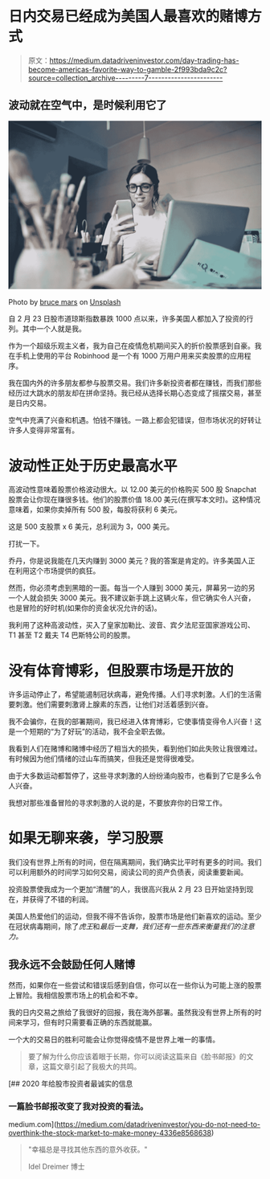 # 日内交易已经成为美国人最喜欢的赌博方式

> 原文：<https://medium.datadriveninvestor.com/day-trading-has-become-americas-favorite-way-to-gamble-2f993bda9c2c?source=collection_archive---------7----------------------->

## 波动就在空气中，是时候利用它了

![](img/7a8c89fd51ec763a6d6691c5f18453d6.png)

Photo by [bruce mars](https://unsplash.com/@brucemars?utm_source=unsplash&utm_medium=referral&utm_content=creditCopyText) on [Unsplash](https://unsplash.com/s/photos/happy-on-phone?utm_source=unsplash&utm_medium=referral&utm_content=creditCopyText)

自 2 月 23 日股市道琼斯指数暴跌 1000 点以来，许多美国人都加入了投资的行列。其中一个人就是我。

作为一个超级乐观主义者，我为自己在疫情危机期间买入的折价股票感到自豪。我在手机上使用的平台 Robinhood 是一个有 1000 万用户用来买卖股票的应用程序。

我在国内外的许多朋友都参与股票交易。我们许多新投资者都在赚钱，而我们那些经历过大跳水的朋友却在拼命坚持。我已经从选择长期心态变成了摇摆交易，甚至是日内交易。

空气中充满了兴奋和机遇。怕钱不赚钱。一路上都会犯错误，但市场状况的好转让许多人变得非常富有。

# 波动性正处于历史最高水平

高波动性意味着股票价格波动很大。以 12.00 美元的价格购买 500 股 Snapchat 股票会让你现在赚很多钱。他们的股票价值 18.00 美元(在撰写本文时)。这种情况意味着，如果你卖掉所有 500 股，每股将获利 6 美元。

这是 500 支股票 x 6 美元，总利润为 3，000 美元。

打扰一下。

乔丹，你是说我能在几天内赚到 3000 美元？我的答案是肯定的。许多美国人正在利用这个市场提供的疯狂。

然而，你必须考虑到黑暗的一面。每当一个人赚到 3000 美元，屏幕另一边的另一个人就会损失 3000 美元。我不建议新手跳上这辆火车，但它确实令人兴奋，也是冒险的好时机(如果你的资金状况允许的话)。

我利用了这种高波动性，买入了皇家加勒比、波音、宾夕法尼亚国家游戏公司、T1 甚至 T2 戴夫 T4 巴斯特公司的股票。

# 没有体育博彩，但股票市场是开放的

许多运动停止了，希望能遏制冠状病毒，避免传播。人们寻求刺激。人们的生活需要刺激。他们需要刺激肾上腺素的东西，让他们对活着感到兴奋。

我不会骗你，在我的部署期间，我已经进入体育博彩，它使事情变得令人兴奋！这是一个短期的“为了好玩”的活动，我不会全职去做。

我看到人们在赌博和赌博中经历了相当大的损失，看到他们如此失败让我很难过。有时候因为他们情绪的过山车而搞笑，但我还是觉得很难受。

由于大多数运动都暂停了，这些寻求刺激的人纷纷涌向股市，也看到了它是多么令人兴奋。

我想对那些准备冒险的寻求刺激的人说的是，不要放弃你的日常工作。

# 如果无聊来袭，学习股票

我们没有世界上所有的时间，但在隔离期间，我们确实比平时有更多的时间。我们可以利用额外的时间学习如何交易，阅读公司的资产负债表，阅读重要新闻。

投资股票使我成为一个更加“清醒”的人，我很高兴我从 2 月 23 日开始坚持到现在，并获得了不错的利润。

美国人热爱他们的运动，但我不得不告诉你，股票市场是他们新喜欢的运动。至少在冠状病毒期间，除了*虎王*和*最后一支舞，我们还有一些东西来衡量我们的注意力。*

## 我永远不会鼓励任何人赌博

然而，如果你在一些尝试和错误后感到自信，你可以在一些你认为可能上涨的股票上冒险。我相信股票市场上的机会和不幸。

我的日内交易之旅给了我很好的回报，我在海外部署。虽然我没有世界上所有的时间来学习，但有时只需要看正确的东西就能赢。

一个大的交易日的胜利可能会让你觉得疫情不是世界上唯一的事情。

> 要了解为什么你应该着眼于长期，你可以阅读这篇来自《脸书邮报》的文章，这篇文章引起了我极大的共鸣。

[](https://medium.com/datadriveninvestor/you-do-not-need-to-overthink-the-stock-market-to-make-money-4336e8568638) [## 2020 年给股市投资者最诚实的信息

### 一篇脸书邮报改变了我对投资的看法。

medium.com](https://medium.com/datadriveninvestor/you-do-not-need-to-overthink-the-stock-market-to-make-money-4336e8568638) 

> "幸福总是寻找其他东西的意外收获。"
> 
> Idel Dreimer 博士